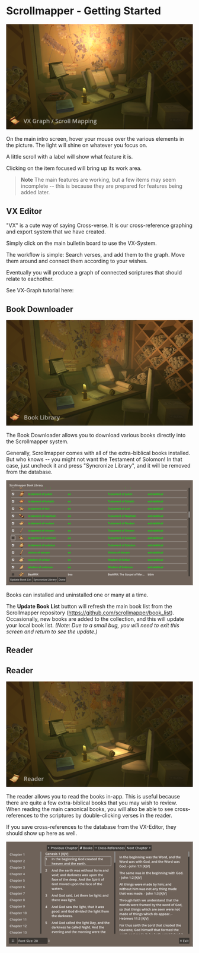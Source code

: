 # Scrollmapper - Getting Started 

![Introduction](../images/intro.png)

On the main intro screen, hover your mouse over the various elements in the picture. The light will shine on whatever you focus on. 

A little scroll with a label will show what feature it is.

Clicking on the item focused will bring up its work area. 

> **Note** The main features are working, but a few items may seem incomplete -- this is because they are prepared for features being added later. 

## VX Editor

"VX" is a cute way of saying Cross-verse. It is our cross-reference graphing and export system that we have created. 

Simply click on the main bulletin board to use the VX-System. 

The workflow is simple: Search verses, and add them to the graph. Move them around and connect them according to your wishes. 

Eventually you will produce a graph of connected scriptures that should relate to eachother. 

See VX-Graph tutorial here: <tutorial>

## Book Downloader 

![Book Library](../images/book-library.png)

The Book Downloader allows you to download various books directly into the Scrollmapper system. 

Generally, Scrollmapper comes with all of the extra-biblical books installed. But who knows -- you might not want the Testament of Solomon! In that case, just uncheck it and press "Syncronize Library", and it will be removed from the database. 

![Synchronize Library](../images/syncronize.png)


Books can installed and uninstalled one or many at a time. 

The **Update Book List** button will refresh the main book list from the Scrollmapper repository (https://github.com/scrollmapper/book_list). Occasionally, new books are added to the collection, and this will update your local book list. *(Note: Due to a small bug, you will need to exit this screen and return to see the update.)*

## Reader 

## Reader 

![Reader](../images/reader-1.png)

The reader allows you to read the books in-app. This is useful because there are quite a few extra-biblical books that you may wish to review. When reading the main canonical books, you will also be able to see cross-references to the scriptures by double-clicking verses in the reader.

If you save cross-references to the database from the VX-Editor, they should show up here as well. 

![Reader 2](../images/reader-2.png)


